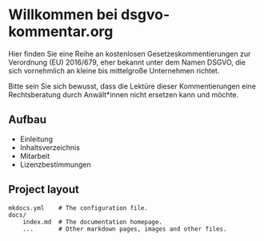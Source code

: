 # Willkommen bei dsgvo-kommentar.org

Hier finden Sie eine Reihe an kostenlosen Gesetzeskommentierungen zur Verordnung (EU) 2016/679, eher bekannt unter dem Namen DSGVO, die sich vornehmlich an kleine bis mittelgroße Unternehmen richtet.

Bitte sein Sie sich bewusst, dass die Lektüre dieser Kommentierungen eine Rechtsberatung durch Anwält*innen nicht ersetzen kann und möchte.

## Aufbau

* Einleitung
* Inhaltsverzeichnis
* Mitarbeit
* Lizenzbestimmungen

## Project layout

    mkdocs.yml    # The configuration file.
    docs/
        index.md  # The documentation homepage.
        ...       # Other markdown pages, images and other files.

